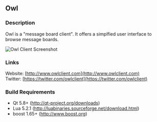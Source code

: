 ## Owl

### Description

Owl is a "message board client". It offers a simplfied user interface to browse message 
boards.

![Owl Client Screenshot](http://i.imgur.com/7PQVjQz.png "Owl Client Screenshot")

### Links

Website: [http://www.owlclient.com](http://www.owlclient.com)<br/>
Twitter: [https://twitter.com/owlclient](https://twitter.com/owlclient)

### Build Requirements
* Qt 5.8+ (http://qt-project.org/downloads)
* Lua 5.2.1 (http://luabinaries.sourceforge.net/download.html)
* boost 1.65+ (http://www.boost.org)
